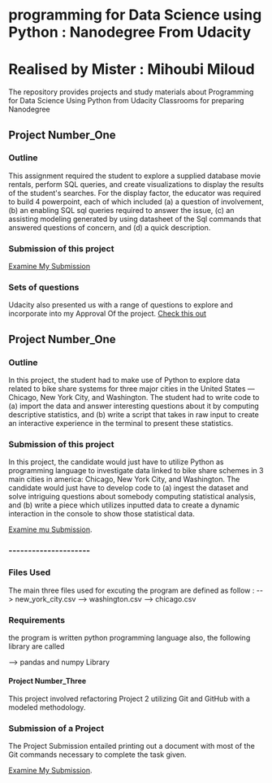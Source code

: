 # programming for Data Science using Python : Nanodegree From Udacity

# Realised by Mister : Mihoubi Miloud

The repository provides projects and study materials about Programming for Data Science Using Python
from Udacity Classrooms  for preparing Nanodegree
## Project Number_One

### Outline

This assignment required the student to explore a supplied database movie rentals, perform SQL queries, and create visualizations to display the results of the student's searches.
For the display factor, the educator was required to build 4 powerpoint, each of which included (a) a question of involvement, (b) an enabling SQL sql queries required to answer the issue, (c) an assisting modeling generated by using datasheet of the Sql commands that answered questions of concern, and (d) a quick description.

###  Submission of this project

[Examine My Submission](        )

### Sets of questions

Udacity also presented us with a range of questions to explore and incorporate into my Approval Of the project.
[Check this out](https://github.com/MILOUD-MIHOUBI/Programming-for-Data-Science-using-Python-Nanodegree-from-Udacity-/tree/main/project_2)

## Project Number_One

### Outline

In this project, the student had to make use of Python to explore data related to bike share systems for three major cities in the United States — Chicago, New York City, and Washington. The student had to write code to (a) import the data and answer interesting questions about it by computing descriptive statistics, and (b) write a script that takes in raw input to create an interactive experience in the terminal to present these statistics.

### Submission of this project

In this project, the candidate would just have to utilize Python as programming language to investigate data linked to bike share schemes in 3 main cities in america: Chicago, New York City, and Washington. The candidate would just have to develop code to (a) ingest the dataset and solve intriguing questions about somebody computing statistical analysis, and (b) write a piece which utilizes inputted data to create a dynamic interaction in the console to show those statistical data.

[Examine mu Submission](https://github.com/MILOUD-MIHOUBI/Programming-for-Data-Science-using-Python-Nanodegree-from-Udacity-/tree/main/Project_1).
### ---------------------

### Files Used

The main three files used for excuting the program are defined as follow : 
--> new_york_city.csv
--> washington.csv
--> chicago.csv

### Requirements
the program is written python programming language also, the following library are called

--> pandas  and 
    numpy Library


#### Project Number_Three

This project involved refactoring Project 2 utilizing Git and GitHub with a modeled methodology.

### Submission of a Project

The Project Submission entailed printing out a document with most of the Git commands necessary to complete the task given.

[Examine My Submission](https://github.com/MILOUD-MIHOUBI/Programming-for-Data-Science-using-Python-Nanodegree-from-Udacity-/tree/main/Project_3).
